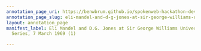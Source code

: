 ```yaml
---
annotation_page_uri: https://benwbrum.github.io/spokenweb-hackathon-development/annotations/eli-mandel-and-d-g-jones-at-sir-george-williams-university-the-poetry-series-7-march-1969-1--canvas-1-unknown.json
annotation_page_slug: eli-mandel-and-d-g-jones-at-sir-george-williams-university-the-poetry-series-7-march-1969-1--canvas-1-unknown
layout: annotation_page
manifest_label: Eli Mandel and D.G. Jones at Sir George Williams University, The Poetry
  Series, 7 March 1969 (1)

---
```

